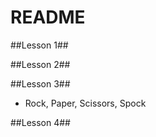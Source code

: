 # README #

##Lesson 1##


##Lesson 2##


##Lesson 3##
- Rock, Paper, Scissors, Spock

##Lesson 4##
